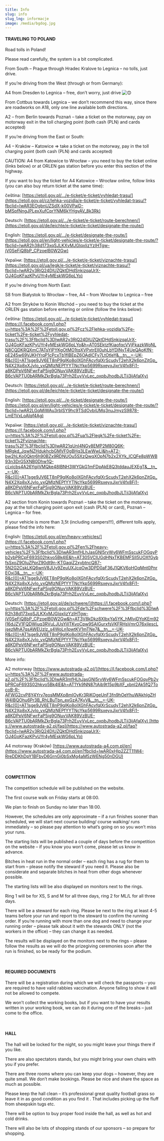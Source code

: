 ```yaml
---
title: Info
slug: info
slug_lng: informacje
image: /media/bgdog.jpg
---
```

#### TRAVELING TO POLAND

Road tolls in Poland!

Please read carefully, the system is a bit complicated.

From South – Prague through Hradec Kralove to Legnica – no tolls, just drive.

If you’re driving from the West (through or from Germany):

A4 from Dresden to Legnica – free, don’t worry, just drive ![😊](https://static.xx.fbcdn.net/images/emoji.php/v9/tbd/3/16/1f60a.png)

From Cottbus towards Legnica – we don’t recommend this way, since there are roadworks on A18, only one line available both directions.

A2 – from Berlin towards Poznań – take a ticket on the motorway, pay on motorway exit in the toll charging point (both cash (PLN) and cards accepted)

If you’re driving from the East or South:

A4 – Kraków – Katowice => take a ticket on the motorway, pay in the toll charging point (both cash (PLN) and cards accepted)

CAUTION: A4 from Katowice to Wrocław – you need to buy the ticket online (links below) or at ORLEN gas station before you enter this section of the highway.

If you want to buy the ticket for A4 Katowice – Wrocław online, follow links (you can also buy return ticket at the same time):

čeština: [https://etoll.gov.pl/…/e-ticket/e-ticket/vyhledat-trasu/](https://etoll.gov.pl/cz/lehka-vozidla/e-ticket/e-ticket/vyhledat-trasu/?fbclid=IwAR3EOgbnUZSdX-k00VPajD-bMSpfNngJPLexXufCprYNM6kYHgvAV_8k3Rk)

Deutsch: [https://etoll.gov.pl/…/e-ticket/e-ticket/route-berechnen/](https://etoll.gov.pl/de/leichte/e-ticket/e-ticket/designate-the-route/)

English: [https://etoll.gov.pl/…/e-ticket/designate-the-route/](https://etoll.gov.pl/en/light-vehicles/e-ticket/e-ticket/designate-the-route/?fbclid=IwAR2h38d173xqSJLKXvMJGlqxlizYzIHTgw-jV0SeFiQ8bP_CPzoeIB0W2Gw)

України: [https://etoll.gov.pl/…/e-ticket/e-ticket/viznachte-trasu/](https://etoll.gov.pl/ua/legk/e-ticket/e-ticket/viznachte-trasu/?fbclid=IwAR2y3RiQ24DlUZQktDHdSnkizqaUrX-OJ4GoKFazKPyUYr4yMEskWG6pLYo)

If you’re driving from North East:

S8 from Białystok to Wrocław – free, A4 – from Wrocław to Legnica – free

A2 from Stryków to Konin Wschód – you need to buy the ticket at the ORLEN gas station before entering or online (follow the links below):

čeština: [https://etoll.gov.pl/…/e-ticket/e-ticket/vyhledat-trasu/](https://l.facebook.com/l.php?u=https%3A%2F%2Fetoll.gov.pl%2Fcz%2Flehka-vozidla%2Fe-ticket%2Fe-ticket%2Fvyhledat-trasu%2F%3Ffbclid%3DIwAR2y3RiQ24DlUZQktDHdSnkizqaUrX-OJ4GoKFazKPyUYr4yMEskWG6pLYo&h=AT0SEktzfKiaofqcVVjFkazkWoNLN8CQDKRQXmC7ATsYlPYKgOtMO1tqXVPxtrElI0uhLbYDINyT4UeQAoKfN-pE245w69VJKHYrqP1cPcxTb1fIBEpZ6OAdICFv7LtOtleY&__tn__=-UK-R&c[0]=AT1sge9JV6ET8nP9gIKo8olXGhFAcvfqlXrScudyT2ehX2k6pnZjtGp_N4X2Xp8xXJvIo_yxQMlzNEPfYYTNcYkp5699RsxeyxJjxrV4fx8Fi1-a8KDPpV6NFwrFaP5ig9ONuvVAK89VzBUE-B6cVAPTU0bARMkZkrBgIa73Prh2EuyVvLec_oxpbJhodbJLTii3ijAfaIXy)

Deutsch: [https://etoll.gov.pl/…/e-ticket/e-ticket/route-berechnen/](https://etoll.gov.pl/de/leichte/e-ticket/e-ticket/designate-the-route/)

English: [https://etoll.gov.pl/…/e-ticket/designate-the-route/](https://etoll.gov.pl/en/light-vehicles/e-ticket/e-ticket/designate-the-route/?fbclid=IwAR2LGqMiWAu3rblSY9hc9TSdOvbiUMq3nuJmyzS9878-LmE1VxLoAIqf4Ag)

України: [https://etoll.gov.pl/…/e-ticket/e-ticket/viznachte-trasu/](https://l.facebook.com/l.php?u=https%3A%2F%2Fetoll.gov.pl%2Fua%2Flegk%2Fe-ticket%2Fe-ticket%2Fviznachte-trasu%2F%3Ffbclid%3DIwAR21qUnI4NGy8EMP2M80Q6K-MRgkd_JqwNZHdukhcbGMVF0gBHq3LEwWwLI&h=AT2-bw2hLKo0Qktr6h90BZx9RDNUOu5SXzQwqXOpN7b2x2XYk_lCQFe8pWWB93n3DrG5XNB0Dhw1Q-cLvicbs4A26YgjiVMQke48IBNH3WYGkG1mFDpAkE8Q3tddauJEXEgT&__tn__=-UK-R&c[0]=AT1sge9JV6ET8nP9gIKo8olXGhFAcvfqlXrScudyT2ehX2k6pnZjtGp_N4X2Xp8xXJvIo_yxQMlzNEPfYYTNcYkp5699RsxeyxJjxrV4fx8Fi1-a8KDPpV6NFwrFaP5ig9ONuvVAK89VzBUE-B6cVAPTU0bARMkZkrBgIa73Prh2EuyVvLec_oxpbJhodbJLTii3ijAfaIXy)

A2 section from Konin towards Poznań – take the ticket on the motorway, pay at the toll charging point upon exit (cash (PLN) or card), Poznań – Legnica – for free.

If your vehicle is more than 3,5t (including campers!!!), different tolls apply, please find the info here:

English: [https://etoll.gov.pl/en/heavy-vehicles/](https://l.facebook.com/l.php?u=https%3A%2F%2Fetoll.gov.pl%2Fen%2Fheavy-vehicles%2F%3Ffbclid%3DIwAR3mfHLhJasGNl5rvWv6WFmSscukFOGqyPb2vbPRCpF693S02hkvo5Bk4lE&h=AT305VCIUGdHNxTKBEMFSII5UOXfGybfsSxoZ9OIuZPprZ90dt9n-KTGaqiZ2xybtncQ87-5N2G2CskLKQ6wnV8JUy9ZeuUXJcqOw3DPD0aF36J1QKV6oHOqMnt0PnrEOxj3&__tn__=-UK-R&c[0]=AT1sge9JV6ET8nP9gIKo8olXGhFAcvfqlXrScudyT2ehX2k6pnZjtGp_N4X2Xp8xXJvIo_yxQMlzNEPfYYTNcYkp5699RsxeyxJjxrV4fx8Fi1-a8KDPpV6NFwrFaP5ig9ONuvVAK89VzBUE-B6cVAPTU0bARMkZkrBgIa73Prh2EuyVvLec_oxpbJhodbJLTii3ijAfaIXy)

Deutsch: [https://etoll.gov.pl/de/schwere/](https://l.facebook.com/l.php?u=https%3A%2F%2Fetoll.gov.pl%2Fde%2Fschwere%2F%3Ffbclid%3DIwAR2h38d173xqSJLKXvMJGlqxlizYzIHTgw-jV0SeFiQ8bP_CPzoeIB0W2Gw&h=AT3V8kDkz8XIbxYa5YK_hMIvjDYoKEm92l16dJZV1FQDWiuq3RVuLJUsYiIlTKvoCpw9SAIGurxfsVKFRHsVmrO76xjIescLjsezMhA7qsAWEUzlz_s4WoLn1pwtKV1mTNe7&__tn__=-UK-R&c[0]=AT1sge9JV6ET8nP9gIKo8olXGhFAcvfqlXrScudyT2ehX2k6pnZjtGp_N4X2Xp8xXJvIo_yxQMlzNEPfYYTNcYkp5699RsxeyxJjxrV4fx8Fi1-a8KDPpV6NFwrFaP5ig9ONuvVAK89VzBUE-B6cVAPTU0bARMkZkrBgIa73Prh2EuyVvLec_oxpbJhodbJLTii3ijAfaIXy)

More info:

A2 motorway [https://www.autostrada-a2.pl/](https://l.facebook.com/l.php?u=https%3A%2F%2Fwww.autostrada-a2.pl%2F%3Ffbclid%3DIwAR3mfHLhJasGNl5rvWv6WFmSscukFOGqyPb2vbPRCpF693S02hkvo5Bk4lE&h=AT1Yk9NN87tAib9t15p9bXF_xbnl2Ak5fQ7TocoB-R-AFWG2cvP8Y4Yrv7eosMMXp8mIOyKr3RiKOgeUnF3fn9hOeYhuWAkhIgZHW4lBQOhu6Pr3B_RhLBuTbn_exGzA7KyV&__tn__=-UK-R&c[0]=AT1sge9JV6ET8nP9gIKo8olXGhFAcvfqlXrScudyT2ehX2k6pnZjtGp_N4X2Xp8xXJvIo_yxQMlzNEPfYYTNcYkp5699RsxeyxJjxrV4fx8Fi1-a8KDPpV6NFwrFaP5ig9ONuvVAK89VzBUE-B6cVAPTU0bARMkZkrBgIa73Prh2EuyVvLec_oxpbJhodbJLTii3ijAfaIXy) [https://www.autostrada-a2.pl/faq](https://www.autostrada-a2.pl/faq?fbclid=IwAR2y3RiQ24DlUZQktDHdSnkizqaUrX-OJ4GoKFazKPyUYr4yMEskWG6pLYo)

A4 motorway (Kraków) [https://www.autostrada-a4.com.pl/en](https://www.autostrada-a4.com.pl/en?fbclid=IwAR0xHIp2ZZT11W4-RreDDKhDpY1BFbvD6GrnGi0bSxMg4aM5zWENg50nDGU)

 ﻿

#### COMPETITION

The competition schedule will be published on the website.

The first course walk on Friday starts at 08:00.

We plan to finish on Sunday no later than 18:00.

However, the schedules are only approximate – if a run finishes sooner than scheduled, we will start next course building/ course walking/ runs immediately – so please pay attention to what’s going on so you won’t miss your runs.

The starting lists will be published a couple of days before the competition on the website – if you know you won’t come, please let us know in advance.

Bitches in heat run in the normal order – each ring has a rug for them to start from – please notify the steward if you need it. Please also be considerate and separate bitches in heat from other dogs whenever possible.

The starting lists will be also displayed on monitors next to the rings.

Ring 1 will be for XS, S and M for all three days, ring 2 for ML/L for all three days.

There will be a steward for each ring. Please be next to the ring at least 4-5 teams before your run and report to the steward to confirm the running order. If you’re running with more than one dog and need to change your running order – please talk about it with the stewards ONLY (not the workers in the office) – they can change it as needed.

The results will be displayed on the monitors next to the rings – please follow the results as we will do the prizegiving ceremonies soon after the run is finished, so be ready for the podium.

 ﻿

#### REQUIRED DOCUMENTS

There will be a registration during which we will check the passports – you are required to have valid rabbies vaccination. Anyone failing to show it will not be allowed to compete.

We won’t collect the working books, but if you want to have your results written in your working book, we can do it during one of the breaks – just come to the office.

 ﻿

#### HALL

The hall will be locked for the night, so you might leave your things there if you like.

There are also spectators stands, but you might bring your own chairs with you if you prefer.

There are three rooms where you can keep your dogs – however, they are quite small. We don’t make bookings. Please be nice and share the space as much as possible.

Please keep the hall clean – it’s professional great quality football grass so leave it in as good condition as you find it . That includes picking up the fluff from sheepskin tugs etc.

There will be option to buy proper food inside the hall, as well as hot and cold drinks.

There will also be lots of shopping stands of our sponsors – so prepare for shopping.